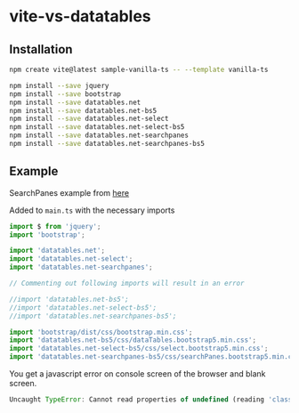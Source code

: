# vite-vs-datatables

## Installation

```bash
npm create vite@latest sample-vanilla-ts -- --template vanilla-ts

npm install --save jquery
npm install --save bootstrap
npm install --save datatables.net
npm install --save datatables.net-bs5
npm install --save datatables.net-select
npm install --save datatables.net-select-bs5
npm install --save datatables.net-searchpanes
npm install --save datatables.net-searchpanes-bs5
```

## Example

SearchPanes example from [here](https://datatables.net/extensions/searchpanes/examples/styling/bootstrap5.html)

Added to `main.ts` with the necessary imports


```ts
import $ from 'jquery';
import 'bootstrap';

import 'datatables.net';
import 'datatables.net-select';
import 'datatables.net-searchpanes';

// Commenting out following imports will result in an error

//import 'datatables.net-bs5';
//import 'datatables.net-select-bs5';
//import 'datatables.net-searchpanes-bs5';

import 'bootstrap/dist/css/bootstrap.min.css';
import 'datatables.net-bs5/css/dataTables.bootstrap5.min.css';
import 'datatables.net-select-bs5/css/select.bootstrap5.min.css';
import 'datatables.net-searchpanes-bs5/css/searchPanes.bootstrap5.min.css';
```

You get a javascript error on console screen of the browser and blank screen.

```javascript
Uncaught TypeError: Cannot read properties of undefined (reading 'classes')
```
